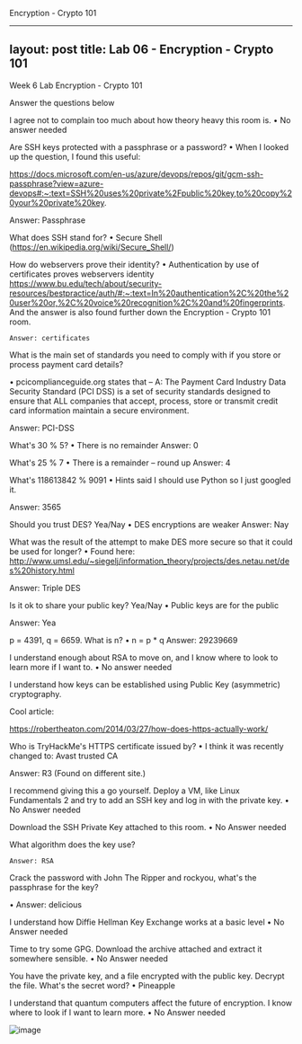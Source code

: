 Encryption - Crypto 101

---
layout: post
title: Lab 06 - Encryption - Crypto 101
---
Week 6 Lab
Encryption - Crypto 101

Answer the questions below

I agree not to complain too much about how theory heavy this room is.
•	No answer needed

Are SSH keys protected with a passphrase or a password?
•	When I looked up the question, I found this useful:

https://docs.microsoft.com/en-us/azure/devops/repos/git/gcm-ssh-passphrase?view=azure-devops#:~:text=SSH%20uses%20private%2Fpublic%20key,to%20copy%20your%20private%20key.

 
Answer: Passphrase



What does SSH stand for?
•	Secure Shell (https://en.wikipedia.org/wiki/Secure_Shell/)

How do webservers prove their identity?
•	Authentication by use of certificates proves webservers identity
https://www.bu.edu/tech/about/security-resources/bestpractice/auth/#:~:text=In%20authentication%2C%20the%20user%20or,%2C%20voice%20recognition%2C%20and%20fingerprints.
And the answer is also found further down the Encryption - Crypto 101 room.

	Answer: certificates

What is the main set of standards you need to comply with if you store or process payment card details?

•	pcicomplianceguide.org states that – A: The Payment Card Industry Data Security Standard (PCI DSS) is a set of security standards designed to ensure that ALL companies that accept, process, store or transmit credit card information maintain a secure environment.

Answer: PCI-DSS

What's 30 % 5?
•	There is no remainder
Answer: 0

What's 25 % 7
•	There is a remainder – round up
Answer: 4

What's 118613842 % 9091
•	Hints said I should use Python so I just googled it.
 

Answer: 3565




Should you trust DES? Yea/Nay
•	DES encryptions are weaker
Answer: Nay

What was the result of the attempt to make DES more secure so that it could be used for longer?
•	Found here: http://www.umsl.edu/~siegelj/information_theory/projects/des.netau.net/des%20history.html 

 

Answer: Triple DES


Is it ok to share your public key? Yea/Nay
•	Public keys are for the public

Answer: Yea




p = 4391, q = 6659. What is n?
•	n = p * q
Answer: 29239669

I understand enough about RSA to move on, and I know where to look to learn more if I want to.
•	No answer needed




I understand how keys can be established using Public Key (asymmetric) cryptography.

Cool article:
 
https://robertheaton.com/2014/03/27/how-does-https-actually-work/




Who is TryHackMe's HTTPS certificate issued by?
•	I think it was recently changed to: Avast trusted CA
 

Answer: R3 (Found on different site.)



I recommend giving this a go yourself. Deploy a VM, like Linux Fundamentals 2 and try to add an SSH key and log in with the private key.
•	No Answer needed

Download the SSH Private Key attached to this room.
•	No Answer needed


What algorithm does the key use?
 

	Answer: RSA


Crack the password with John The Ripper and rockyou, what's the passphrase for the key?

•	Answer: delicious


I understand how Diffie Hellman Key Exchange works at a basic level
•	No Answer needed


Time to try some GPG. Download the archive attached and extract it somewhere sensible.
•	No Answer needed


You have the private key, and a file encrypted with the public key. Decrypt the file. What's the secret word?
•	Pineapple

I understand that quantum computers affect the future of encryption. I know where to look if I want to learn more.
•	No Answer needed




![image](https://user-images.githubusercontent.com/98490306/158004175-35dbf4cc-3152-4df7-9bca-c5017a365818.png)
